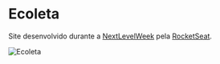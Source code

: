 # Ecoleta

Site desenvolvido durante a [NextLevelWeek](https://nextlevelweek.com) pela [RocketSeat](https://github.com/Rocketseat).


![Ecoleta](https://i.imgur.com/VEmAYJG.png)

